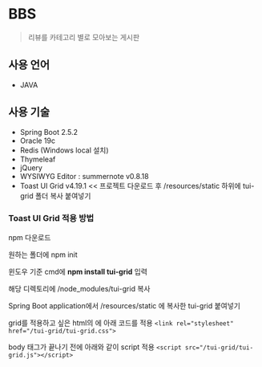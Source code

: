 # BBS
> 리뷰를 카테고리 별로 모아보는 게시판

## 사용 언어
  * JAVA
## 사용 기술
  * Spring Boot 2.5.2
  * Oracle 19c
  * Redis (Windows local 설치)
  * Thymeleaf
  * jQuery
  * WYSIWYG Editor : summernote v0.8.18
  * Toast UI Grid v4.19.1 << 프로젝트 다운로드 후 /resources/static 하위에 tui-grid 폴더 복사 붙여넣기

### Toast UI Grid 적용 방법
npm 다운로드

원하는 폴더에 npm init

윈도우 기준 cmd에 **npm install tui-grid** 입력

해당 디렉토리에 /node_modules/tui-grid 복사

Spring Boot application에서 /resources/static 에 복사한 tui-grid 붙여넣기

grid를 적용하고 싶은 html의 <head>에 아래 코드를 적용
 ```<link rel="stylesheet" href="/tui-grid/tui-grid.css">```
 
body 태그가 끝나기 전에 아래와 같이 script 적용
 ```<script src="/tui-grid/tui-grid.js"></script>```
